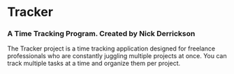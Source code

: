 # Tracker
### A Time Tracking Program. Created by Nick Derrickson

The Tracker project is a time tracking application designed for freelance professionals who are constantly juggling multiple projects at once. You can track multiple tasks at a time and organize them per project.

